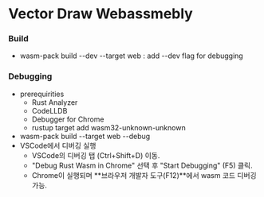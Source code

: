 # Vector Draw Webassmebly

### Build
- wasm-pack build --dev --target web : add --dev flag for debugging

### Debugging
- prerequirities
  - Rust Analyzer
  - CodeLLDB
  - Debugger for Chrome
  - rustup target add wasm32-unknown-unknown
- wasm-pack build --target web --debug
- VSCode에서 디버깅 실행
  - VSCode의 디버깅 탭 (Ctrl+Shift+D) 이동.
  - "Debug Rust Wasm in Chrome" 선택 후 "Start Debugging" (F5) 클릭.
  - Chrome이 실행되며 **브라우저 개발자 도구(F12)**에서 wasm 코드 디버깅 가능.
